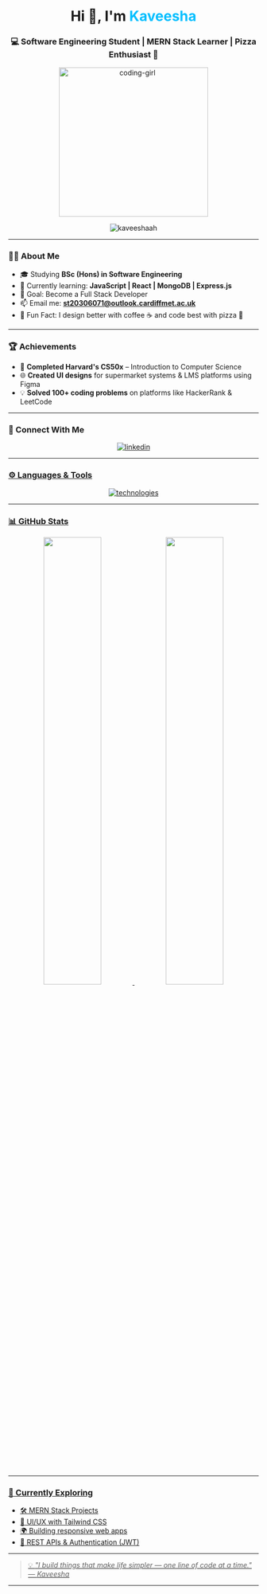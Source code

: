 <h1 align="center">Hi 👋, I'm <span style="color:#00BFFF;">Kaveesha</span></h1>
<h3 align="center">💻 Software Engineering Student | MERN Stack Learner | Pizza Enthusiast 🍕</h3>

<p align="center">
  <img src="https://cdnb.artstation.com/p/assets/images/images/028/991/999/original/anna-havrylyukh-.gif?1596125112" alt="coding-girl" width="300" />
</p>

<p align="center">
  <img src="https://komarev.com/ghpvc/?username=kaveeshaah&label=Profile%20views&color=7f5af0&style=flat" alt="kaveeshaah" />
</p>

---

### 🧑‍💻 About Me

- 🎓 Studying **BSc (Hons) in Software Engineering**
- 🌱 Currently learning: **JavaScript | React | MongoDB | Express.js**
- 🎯 Goal: Become a Full Stack Developer
- 📫 Email me: **st20306071@outlook.cardiffmet.ac.uk**
- 🎉 Fun Fact: I design better with coffee ☕ and code best with pizza 🍕

---

### 🏆 Achievements

- 🥇 **Completed Harvard's CS50x** – Introduction to Computer Science
- 🌐 **Created UI designs** for supermarket systems & LMS platforms using Figma
- 💡 **Solved 100+ coding problems** on platforms like HackerRank & LeetCode

---

### 🔗 Connect With Me

<p align="center">
  <a href="https://linkedin.com/in/milani-kaveesha" target="_blank">
    <img src="https://skillicons.dev/icons?i=linkedin&theme=dark" alt="linkedin" />
</p>

---

### ⚙️ Languages & Tools

<p align="center">
  <img src="https://skillicons.dev/icons?i=html,css,js,react,nodejs,express,mongodb,java,cpp,c,git,vscode&theme=dark" alt="technologies" />
</p>

---

### 📊 GitHub Stats

<div align="center">
  <img src="https://github-readme-stats.vercel.app/api?username=kaveeshaah&show_icons=true&theme=dark&hide_border=true" width="48%"/>
  <img src="https://github-readme-stats.vercel.app/api/top-langs/?username=kaveeshaah&layout=compact&theme=dark&hide_border=true&langs_count=6" width="48%"/>
</div>

---

### 🚀 Currently Exploring

- 🛠 MERN Stack Projects
- 🎨 UI/UX with Tailwind CSS
- 🌍 Building responsive web apps
- 💬 REST APIs & Authentication (JWT)

---

> 💡 _"I build things that make life simpler — one line of code at a time."_  
> — *Kaveesha*

---

